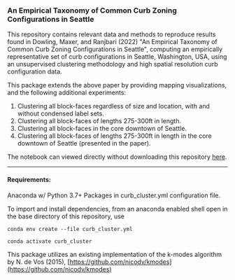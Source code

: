 ### An Empirical Taxonomy of Common Curb Zoning Configurations in Seattle

This repository contains relevant data and methods to reproduce results found in Dowling, Maxer, and Ranjbari (2022) "An Empirical Taxonomy of Common Curb Zoning Configurations in Seattle", computing an empirically representative set of curb configurations in Seattle, Washington, USA, using an unsupervised clustering methodology and high spatial resolution curb configuration data.

This package extends the above paper by providing mapping visualizations, and the following additional experiments:

1. Clustering all block-faces regardless of size and location, with and without condensed label sets.
2. Clustering all block-faces of lengths 275-300ft in length.
3. Clustering all block-faces in the core downtown of Seattle.
4. Clustering all block-faces of lengths 275-300ft in length in the core downtown of Seattle (presented in the paper).

The notebook can viewed directly without downloading this repository [here](https://github.com/pnnl/curbclustering/blob/main/curb_taxonomy.ipynb).

---

#### Requirements:

Anaconda w/ Python 3.7+
Packages in curb_cluster.yml configuration file.

To import and install dependencies, from an anaconda enabled shell open in the base directory of this repository, use

``conda env create --file curb_cluster.yml``

``conda activate curb_cluster``

This package utilizes an existing implementation of the k-modes algorithm by N. de Vos (2015), [https://github.com/nicodv/kmodes](https://github.com/nicodv/kmodes)
